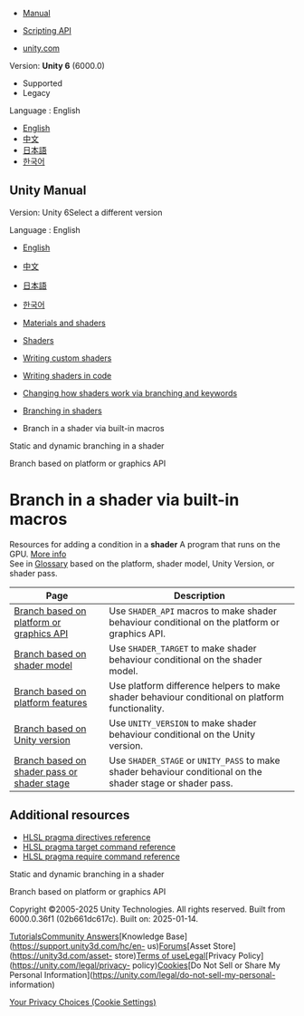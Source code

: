 [](https://docs.unity3d.com)

  * [Manual](../Manual/index.html)
  * [Scripting API](../ScriptReference/index.html)

  * [unity.com](https://unity.com/)

Version: **Unity 6** (6000.0)

  * Supported
  * Legacy

Language : English

  * [English](/Manual/shader-branching-built-in-macros.html)
  * [中文](/cn/current/Manual/shader-branching-built-in-macros.html)
  * [日本語](/ja/current/Manual/shader-branching-built-in-macros.html)
  * [한국어](/kr/current/Manual/shader-branching-built-in-macros.html)

[](https://docs.unity3d.com)

## Unity Manual

Version: Unity 6Select a different version

Language : English

  * [English](/Manual/shader-branching-built-in-macros.html)
  * [中文](/cn/current/Manual/shader-branching-built-in-macros.html)
  * [日本語](/ja/current/Manual/shader-branching-built-in-macros.html)
  * [한국어](/kr/current/Manual/shader-branching-built-in-macros.html)

  * [Materials and shaders](materials-and-shaders.html)
  * [Shaders](Shaders.html)
  * [Writing custom shaders](writing-custom-shaders.html)
  * [Writing shaders in code](shader-writing.html)
  * [Changing how shaders work via branching and keywords](SL-MultipleProgramVariants.html)
  * [Branching in shaders](shader-branching.html)
  * Branch in a shader via built-in macros

[](shader-branching-use.html)

Static and dynamic branching in a shader

[](shader-branching-api.html)

Branch based on platform or graphics API

# Branch in a shader via built-in macros

Resources for adding a condition in a **shader** A program that runs on the
GPU. [More info](Shaders.html)  
See in [Glossary](Glossary.html#Shader) based on the platform, shader model,
Unity Version, or shader pass.

**Page** | **Description**  
---|---  
[Branch based on platform or graphics API](shader-branching-api.html) | Use `SHADER_API` macros to make shader behaviour conditional on the platform or graphics API.  
[Branch based on shader model](shader-branching-shader-model.html) | Use `SHADER_TARGET` to make shader behaviour conditional on the shader model.  
[Branch based on platform features](shader-branching-platform.html) | Use platform difference helpers to make shader behaviour conditional on platform functionality.  
[Branch based on Unity version](shader-branching-unity-version.html) | Use `UNITY_VERSION` to make shader behaviour conditional on the Unity version.  
[Branch based on shader pass or shader stage](shader-branching-pass.html) | Use `SHADER_STAGE` or `UNITY_PASS` to make shader behaviour conditional on the shader stage or shader pass.  
  
## Additional resources

  * [HLSL pragma directives reference](SL-PragmaDirectives.html)
  * [HLSL pragma target command reference](SL-Pragma-target.html)
  * [HLSL pragma require command reference](SL-Pragma-require.html)

[](shader-branching-use.html)

Static and dynamic branching in a shader

[](shader-branching-api.html)

Branch based on platform or graphics API

Copyright ©2005-2025 Unity Technologies. All rights reserved. Built from
6000.0.36f1 (02b661dc617c). Built on: 2025-01-14.

[Tutorials](https://learn.unity.com/)[Community
Answers](https://answers.unity3d.com)[Knowledge
Base](https://support.unity3d.com/hc/en-
us)[Forums](https://forum.unity3d.com)[Asset Store](https://unity3d.com/asset-
store)[Terms of
use](https://docs.unity3d.com/Manual/TermsOfUse.html)[Legal](https://unity.com/legal)[Privacy
Policy](https://unity.com/legal/privacy-
policy)[Cookies](https://unity.com/legal/cookie-policy)[Do Not Sell or Share
My Personal Information](https://unity.com/legal/do-not-sell-my-personal-
information)

[Your Privacy Choices (Cookie Settings)](javascript:void\(0\);)

